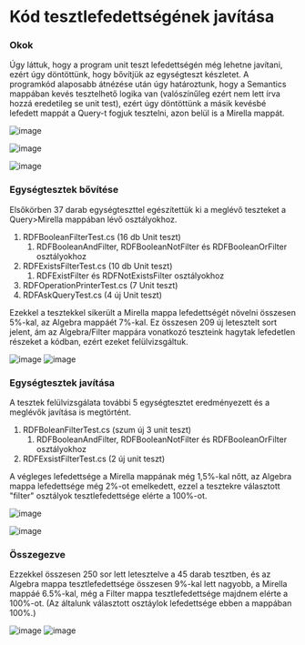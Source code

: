 # Kód tesztlefedettségének javítása

### Okok
<p>Úgy láttuk, hogy a program unit teszt lefedettségén még lehetne javítani, ezért úgy döntöttünk, hogy bővítjük az egységteszt készletet.
A programkód alaposabb átnézése után úgy határoztunk, hogy a Semantics mappában kevés tesztelhető logika van 
(valószínűleg ezért nem lett írva hozzá eredetileg se unit test), ezért úgy döntöttünk a másik kevésbé lefedett mappát a Query-t fogjuk tesztelni, azon belül is a Mirella mappát.</p>

![image](https://user-images.githubusercontent.com/79516856/169266190-7145f934-5523-4c26-adaa-20c7c9c607a4.png)

![image](https://user-images.githubusercontent.com/79516856/169266832-9b4e100f-f6fd-4f0f-81a5-d5465e3b4d3c.png)

![image](https://user-images.githubusercontent.com/79516856/169266870-20a7ca26-1b52-45ec-92c2-60e078df6826.png)

### Egységtesztek bővítése

<p>Elsőkörben 37 darab egységteszttel egészítettük ki a meglévő teszteket a Query>Mirella mappában lévő osztályokhoz. </p>

<ol>
    <li>RDFBooleanFilterTest.cs 	  (16 db Unit teszt)
    <ol>
    <li>RDFBooleanAndFilter, RDFBooleanNotFilter és RDFBooleanOrFilter osztályokhoz</li>
    </ol></li>
    <li>RDFExistsFilterTest.cs 	    (10 db Unit teszt)
    <ol>
    <li>RDFExistFilter és RDFNotExistsFilter osztályokhoz</li>
    </ol></li>
    <li>RDFOperationPrinterTest.cs 	(7 Unit teszt)</li>
    <li>RDFAskQueryTest.cs          (4 új Unit teszt)</li>
</ol>

<p>Ezekkel a tesztekkel sikerült a Mirella mappa lefedettségét növelni összesen 5%-kal, az Algebra mappáét 7%-kal. Ez összesen  209 új letesztelt sort jelent, 
ám az  Algebra/Filter mappára vonatkozó teszteink hagytak lefedetlen részeket a kódban, ezért ezeket felülvizsgáltuk.</p>

![image](https://user-images.githubusercontent.com/79516856/169266994-829a1bfb-58b4-40dd-aba2-fa2a5a71ae47.png)
![image](https://user-images.githubusercontent.com/79516856/169267047-c5f45db8-aef9-4cf6-98d1-31f036d2062b.png)

### Egységtesztek javítása

<p>A tesztek felülvizsgálata további 5 egységtesztet eredményezett és a meglévők javítása is megtörtént. </p>
<ol>
    <li>RDFBoleanFilterTest.cs (szum új 3 unit teszt)
    <ol>
    <li>RDFBooleanAndFilter, RDFBooleanNotFilter és RDFBooleanOrFilter osztályokhoz</li>
    </ol></li>
    <li>RDFExsistFilterTest.cs		(2 új unit teszt)</li>
</ol>

<p>A végleges lefedettsége a Mirella mappának még 1,5%-kal nőtt, az Algebra mappa lefedettsége még 2%-ot emelkedett, ezzel a tesztekre választott 
"filter" osztályok tesztlefedettsége elérte a 100%-ot.</p>

![image](https://user-images.githubusercontent.com/79516856/169267178-1bdbb9d1-91b1-4f0f-98ca-4b4d733af42f.png)

![image](https://user-images.githubusercontent.com/79516856/169267218-66c58956-08ef-405e-963c-aaddf8546290.png)

### Összegezve
<p> Ezzekkel összesen  250 sor lett letesztelve a 45 darab tesztben, és az Algebra mappa tesztlefedettsége összesen 9%-kal lett nagyobb, a Mirella mappáé 6.5%-kal, még a Filter mappa tesztlefedettsége majdnem elérte a 100%-ot.
(Az általunk választott osztáylok lefedettsége ebben a mappában 100%.)</p>

![image](https://user-images.githubusercontent.com/79516856/169267298-fdabf4ad-586a-4c4a-8402-bab2114081ea.png) 
![image](https://user-images.githubusercontent.com/79516856/169267360-b2a64d9c-712e-46aa-a05e-33bf47a6040a.png)

